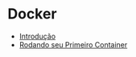 # Docker 
* [Introdução](https://github.com/Gabriel110/fullcycle/blob/main/Docker-4.0/docker/INTRODUCAO.md)
* [Rodando seu Primeiro Container](https://github.com/Gabriel110/fullcycle/blob/main/Docker-4.0/docker/ManipulandoContainers.md)
